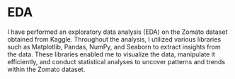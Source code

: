 # EDA
I have performed an exploratory data analysis (EDA) on the Zomato dataset obtained from Kaggle. Throughout the analysis, I utilized various libraries such as Matplotlib, Pandas, NumPy, and Seaborn to extract insights from the data. These libraries enabled me to visualize the data, manipulate it efficiently, and conduct statistical analyses to uncover patterns and trends within the Zomato dataset.

